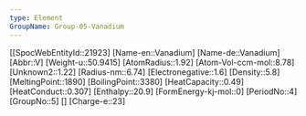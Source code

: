 ```yaml
---
type: Element
GroupName: Group-05-Vanadium
---
```

[[SpocWebEntityId::21923]
[Name-en::Vanadium]
[Name-de::Vanadium]
[Abbr::V]
[Weight-u::50.9415]
[AtomRadius::1.92]
[Atom-Vol-ccm-mol::8.78]
[Unknown2::1.22]
[Radius-nm::6.74]
[Electronegative::1.6]
[Density::5.8]
[MeltingPoint::1890]
[BoilingPoint::3380]
[HeatCapacity::0.49]
[HeatConduct::0.307]
[Enthalpy::20.9]
[FormEnergy-kj-mol::0]
[PeriodNo::4]
[GroupNo::5]
[]
[Charge-e::23]

